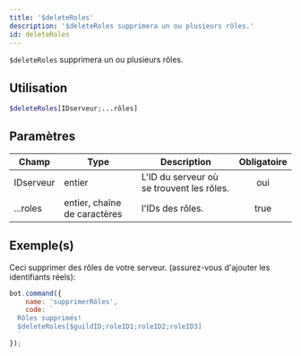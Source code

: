 ```yaml
---
title: '$deleteRoles'
description: '$deleteRoles supprimera un ou plusieurs rôles.'
id: deleteRoles
---
```


`$deleteRoles` supprimera un ou plusieurs rôles.

## Utilisation

```php
$deleteRoles[IDserveur;...rôles]
```

## Paramètres

| Champ     | Type                         | Description                               | Obligatoire |
| --------- | ---------------------------- | ----------------------------------------- |:-----------:|
| IDserveur | entier                       | L'ID du serveur où se trouvent les rôles. |     oui     |
| ...roles  | entier, chaîne de caractères | l'IDs des rôles.                          |    true     |

## Exemple(s)

Ceci supprimer des rôles de votre serveur. (assurez-vous d'ajouter les identifiants réels):

```javascript
bot.command({
    name: 'supprimerRôles',
    code: `
  Rôles supprimés!
  $deleteRoles[$guildID;roleID1;roleID2;roleID3]
  `
});
```